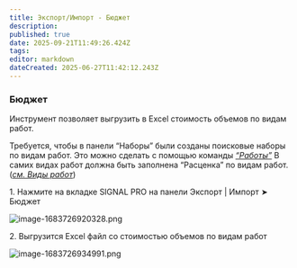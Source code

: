 ```yaml
---
title: Экспорт/Импорт - Бюджет
description: 
published: true
date: 2025-09-21T11:49:26.424Z
tags: 
editor: markdown
dateCreated: 2025-06-27T11:42:12.243Z
---
```


### **Бюджет**

Инструмент позволяет выгрузить в Excel стоимость объемов по видам работ.

Требуется, чтобы в панели “Наборы” были созданы поисковые наборы по видам работ. Это можно сделать с помощью команды [_“Работы”_](https://wiki.sgnl.pro/app/page/1-B8HMIqIDN4CnwWo3yZXYVBYlf7Lq4anPwmk5eLtGXw) В самих видах работ должна быть заполнена “Расценка” по видам работ. ([_см. Виды работ_](https://wiki.sgnl.pro/app/page/1dhz_RYu3DczaEesG4yRQP9sK60FLyuz8SEMJI7nmX-w))

1\. Нажмите на вкладке SIGNAL PRO на панели Экспорт | Импорт ➤ Бюджет

![image-1683726920328.png](https://lh7-rt.googleusercontent.com/docsz/AD_4nXfELykMwzr2gMqZvmbyA_HttEuOmYx6CSkBxoqq34bfLzd74vTPukjXkU9Aeigx0syoSLzrFL4Dtdkrx4X7lnFfNtOPHareOZ0At8Irdz26iAQM9kWNJhg8Xh6c6hL0uCoksT2BvVcqmCzFr38KSw?key=B43oNwrpJT1qIY8l9Fipkg)

2\. Выгрузится Excel файл со стоимостью объемов по видам работ

![image-1683726934991.png](https://lh7-rt.googleusercontent.com/docsz/AD_4nXdnYHSM0Ci5JfHp4THLO2Y-rr4CmEBTsJl5eCc8f6mzRApGb5PRR-pck5Ux9e33ZOkx1mUpeQYz4G9NDzjzDqxe7p8to1510NueGiH-loQWBJNQzBnso1NxEdB4V0Mu5jGifQ8_AgGUd31vvA79vg?key=B43oNwrpJT1qIY8l9Fipkg)